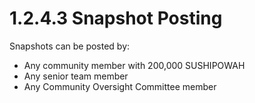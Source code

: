 # 1.2.4.3 Snapshot Posting

Snapshots can be posted by:

* Any community member with 200,000 SUSHIPOWAH
* Any senior team member
* Any Community Oversight Committee member
